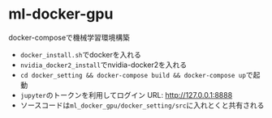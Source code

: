 # ml-docker-gpu
docker-composeで機械学習環境構築

- ```docker_install.sh```でdockerを入れる
- ```nvidia_docker2_install```でnvidia-docker2を入れる
- ```cd docker_setting && docker-compose build && docker-compose up```で起動
- ```jupyter```のトークンを利用してログイン URL: http://127.0.0.1:8888
- ソースコードは```ml_docker_gpu/docker_setting/src```に入れとくと共有される

